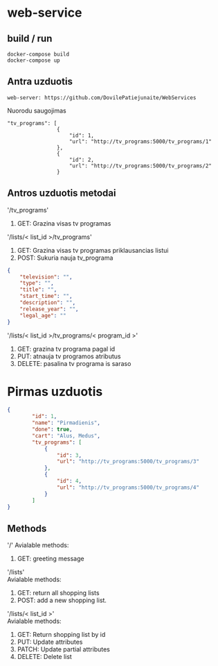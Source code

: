 # web-service
## build / run
```
docker-compose build
docker-compose up
```

## Antra uzduotis
```
web-server: https://github.com/DovilePatiejunaite/WebServices
```
Nuorodu saugojimas
```
"tv_programs": [
                {
                    "id": 1,
                    "url": "http://tv_programs:5000/tv_programs/1"
                },
                {
                    "id": 2,
                    "url": "http://tv_programs:5000/tv_programs/2"
                }
```

## Antros uzduotis metodai
'/tv_programs'
1) GET: Grazina visas tv programas

'/lists/< list_id >/tv_programs'
1) GET: Grazina visas tv programas priklausancias listui
2) POST: Sukuria nauja tv_programa
```JSON
{
	"television": "",
	"type": "",
	"title": "",
	"start_time": "",
	"description": "",
	"release_year": "",
	"legal_age": ""
}
```
'/lists/< list_id >/tv_programs/< program_id >'
1) GET: grazina tv programa pagal id
2) PUT: atnauja tv programos atributus
3) DELETE: pasalina tv programa is saraso


# Pirmas uzduotis
```JSON
{
        "id": 1,
        "name": "Pirmadienis",
        "done": true,
        "cart": "Alus, Medus",
        "tv_programs": [
            {
                "id": 3,
                "url": "http://tv_programs:5000/tv_programs/3"
            },
            {
                "id": 4,
                "url": "http://tv_programs:5000/tv_programs/4"
            }
        ]
}
```
## Methods
'/'
Avialable methods:
1) GET: greeting message

'/lists'  
Avialable methods:
1) GET: return all shopping lists
2) POST: add a new shopping list. 

'/lists/< list_id >'  
Avialable methods:
1) GET: Return shopping list by id
2) PUT: Update attributes
3) PATCH: Update partial attributes
4) DELETE: Delete list
